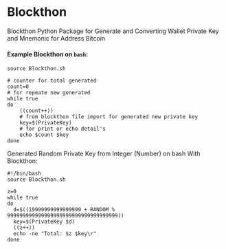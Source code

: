 # Blockthon
Blockthon Python Package for Generate and Converting Wallet Private Key and Mnemonic for Address Bitcoin


#### Example Blockthon on `bash`:
```bash:
source Blockthon.sh

# counter for total generated
count=0
# for repeate new generated
while true
do
    ((count++))
    # from blockthon file import for generated new private key
    key=$(PrivateKey)
    # for print or echo detail's
    echo $count $key
done

```

Generated Random Private Key from Integer (Number) on bash With Blockthon:

```
#!/bin/bash
source Blockthon.sh

z=0
while true
do
  d=$((19999999999999999 + RANDOM % 999999999999999999999999999999999999))
  key=$(PrivateKey $d)
  ((z++))
  echo -ne "Total: $z $key\r"
done
```
